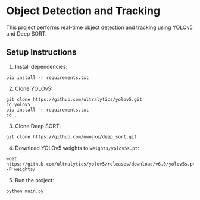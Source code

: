 # Object Detection and Tracking

This project performs real-time object detection and tracking using YOLOv5 and Deep SORT.

## Setup Instructions

1. Install dependencies:
```
pip install -r requirements.txt
```

2. Clone YOLOv5:
```
git clone https://github.com/ultralytics/yolov5.git
cd yolov5
pip install -r requirements.txt
cd ..
```

3. Clone Deep SORT:
```
git clone https://github.com/nwojke/deep_sort.git
```

4. Download YOLOv5 weights to `weights/yolov5s.pt`:
```
wget https://github.com/ultralytics/yolov5/releases/download/v6.0/yolov5s.pt -P weights/
```

5. Run the project:
```
python main.py
```
